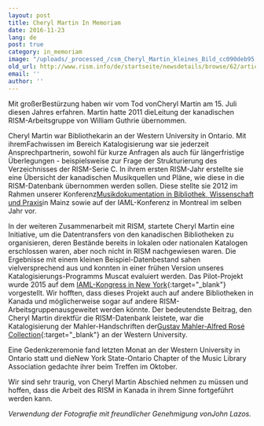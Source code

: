 ```yaml
---
layout: post
title: Cheryl Martin In Memoriam
date: 2016-11-23
lang: de
post: true
category: in_memoriam
image: "/uploads/_processed_/csm_Cheryl_Martin_kleines_Bild_cc090deb95.jpg"
old_url: http://www.rism.info/de/startseite/newsdetails/browse/62/article/64/cheryl-martin-in-memoriam.html
email: ''
author: ''
---
```



Mit großerBestürzung haben wir vom Tod vonCheryl Martin am 15. Juli diesen Jahres erfahren. Martin hatte 2011 dieLeitung der kanadischen RISM-Arbeitsgruppe von William Guthrie übernommen.

Cheryl Martin war Bibliothekarin an der Western University in Ontario. Mit ihremFachwissen im Bereich Katalogisierung war sie jederzeit Ansprechpartnerin, sowohl für kurze Anfragen als auch für längerfristige Überlegungen - beispielsweise zur Frage der Strukturierung des Verzeichnisses der RISM-Serie C. In ihrem ersten RISM-Jahr erstellte sie eine Übersicht der kanadischen Musikquellen und Pläne, wie diese in die RISM-Datenbank übernommen werden sollen. Diese stellte sie 2012 im Rahmen unserer Konferenz[Musikdokumentation in Bibliothek, Wissenschaft und Praxis](/de/publikationen/konferenz-2012.html#c2371)in Mainz sowie auf der IAML-Konferenz in Montreal im selben Jahr vor.

In der weiteren Zusammenarbeit mit RISM, startete Cheryl Martin eine Initiative, um die Datentransfers von den kanadischen Bibliotheken zu organisieren, deren Bestände bereits in lokalen oder nationalen Katalogen erschlossen waren, aber noch nicht in RISM nachgewiesen waren. Die Ergebnisse mit einem kleinen Beispiel-Datenbestand sahen vielversprechend aus und konnten in einer frühen Version unseres Katalogisierungs-Programms Muscat evaluiert werden. Das Pilot-Projekt wurde 2015 auf dem [IAML-Kongress in New York](http://www.iaml.info/de/congresses/2015-iamlims-new-york){:target="_blank"} vorgestellt. Wir hofften, dass dieses Projekt auch auf andere Bibliotheken in Kanada und möglicherweise sogar auf andere RISM-Arbeitsgruppenausgeweitet werden könnte. Der bedeutendste Beitrag, den Cheryl Martin direktfür die RISM-Datenbank leistete, war die Katalogisierung der Mahler-Handschriften der[Gustav Mahler-Alfred Rosé Collection](/library_stocks/2016/01/11/rism-modern-monday-music-manuscripts-in-the-gustav.html){:target="_blank"} an der Western University.

Eine Gedenkzeremonie fand letzten Monat an der Western University in Ontario statt und dieNew York State-Ontario Chapter of the Music Library Association gedachte ihrer beim Treffen im Oktober.

Wir sind sehr traurig, von Cheryl Martin Abschied nehmen zu müssen und hoffen, dass die Arbeit des RISM in Kanada in ihrem Sinne fortgeführt werden kann.

_Verwendung der Fotografie mit freundlicher Genehmigung vonJohn Lazos._

<script type="text/javascript">var switchTo5x=true;</script><script type="text/javascript" src="http://w.sharethis.com/button/buttons.js"></script><script type="text/javascript">stLight.options({publisher: "9b601438-1ce1-49d8-bfd7-9cff5df54c17", doNotHash: false, doNotCopy: false, hashAddressBar: false});</script>




